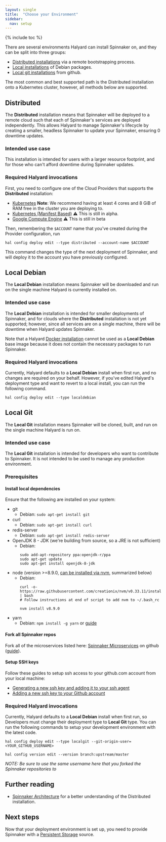```yaml
---
layout: single
title:  "Choose your Environment"
sidebar:
  nav: setup
---
```


{% include toc %}

There are several environments Halyard can install Spinnaker on, and they can be 
split into three groups:

* [Distributed installations](#distributed) via a remote bootstrapping process.
* [Local installations](#local-debian) of Debian packages.
* [Local git installations](#local-git) from github.

The most common and best supported path is the Distributed installation onto a
Kubernetes cluster, however, all methods below are supported.

## Distributed

The __Distributed__ installation means that Spinnaker will be deployed to a 
remote cloud such that each of Spinnaker's services are deployed 
independently. This allows Halyard to manage Spinnaker's lifecycle by creating 
a smaller, headless Spinnaker to update your Spinnaker, ensuring 0 downtime 
updates.

### Intended use case

This installation is intended for users with a larger resource footprint, and
for those who can't afford downtime during Spinnaker updates.

### Required Halyard invocations

First, you need to configure one of the Cloud Providers that supports the
__Distributed__ installation:

* <a href="/setup/install/providers/kubernetes" target="_blank">Kubernetes</a> **Note**: We recommend having at least 4 cores and 8 GiB of RAM free in the cluster you are deploying to.
* <a href="/setup/install/providers/kubernetes-v2" target="_blank">Kubernetes (Manifest Based)</a> :warning: This is still in alpha.
* <a href="/setup/install/providers/gce" target="_blank">Google Compute Engine</a> :warning: This is still in beta

Then, remembering the `$ACCOUNT` name that you've created during the
Provider configuration, run

```
hal config deploy edit --type distributed --account-name $ACCOUNT
```

This command changes the type of the next deployment of Spinnaker, and will
deploy it to the account you have previously configured.

<span class="begin-collapsible-section"></span>

## Local Debian

The __Local Debian__ installation means Spinnaker will be downloaded and run on the 
single machine Halyard is currently installed on.

### Intended use case

The __Local Debian__ installation is intended for smaller deployments of Spinnaker,
and for clouds where the __Distributed__ installation is not yet supported;
however, since all services are on a single machine, there will be downtime when
Halyard updates Spinnaker.

Note that a Halyard [Docker installation](https://www.spinnaker.io/setup/install/halyard/#docker) cannot be used as a __Local Debian__ base image because it does not contain the necessary packages to run Spinnaker.

### Required Halyard invocations

Currently, Halyard defaults to a __Local Debian__ install when first run,
and no changes are required on your behalf. However, if you've edited
Halyard's deployment type and want to revert to a local install, you can run
the following command.

```
hal config deploy edit --type localdebian
```

<span class="end-collapsible-section"></span>

<span class="begin-collapsible-section"></span>

## Local Git

The __Local Git__ installation means Spinnaker will be cloned, built, and run on
the single machine Halyard is run on.

### Intended use case

The __Local Git__ installation is intended for developers who want to contribute
to Spinnaker. It is not intended to be used to manage any production environment.

### Prerequisites

#### Install local dependencies

Ensure that the following are installed on your system:

* git
  * Debian: `sudo apt-get install git`
* curl
  * Debian: `sudo apt-get install curl`
* redis-server
  * Debian: `sudo apt-get install redis-server`
* OpenJDK 8 - JDK (we're building from source, so a JRE is not sufficient)
  * Debian:
      ```
      sudo add-apt-repository ppa:openjdk-r/ppa
      sudo apt-get update
      sudo apt-get install openjdk-8-jdk
      ```
* node (version >=8.9.0, [can be installed via nvm](https://github.com/creationix/nvm#install-script), summarized below)
  * Debian:
      ```
      curl -o- https://raw.githubusercontent.com/creationix/nvm/v0.33.11/install.sh | bash
      # Follow instructions at end of script to add nvm to ~/.bash_rc
      
      nvm install v8.9.0
      ```
* yarn 
  * Debian: `npm install -g yarn` or [guide](https://yarnpkg.com/lang/en/docs/install/)


#### Fork all Spinnaker repos

Fork all of the microservices listed here: [Spinnaker Microservices](https://www.spinnaker.io/reference/architecture/#spinnaker-microservices) on github ([guide](https://guides.github.com/activities/forking/#fork)).

#### Setup SSH keys

Follow these guides to setup ssh access to your github.com account from your local machine:

* [Generating a new ssh key and adding it to your ssh agent](https://help.github.com/articles/generating-a-new-ssh-key-and-adding-it-to-the-ssh-agent/)
* [Adding a new ssh key to your Github account](https://help.github.com/articles/adding-a-new-ssh-key-to-your-github-account/)

### Required Halyard invocations

Currently, Halyard defaults to a __Local Debian__ install when first run, so 
Developers must change their deployment type to __Local Git__ type. You can run 
the following commands to setup your development environment with the latest code.

```
hal config deploy edit --type localgit --git-origin-user=<YOUR_GITHUB_USERNAME>

hal config version edit --version branch:upstream/master
```

*NOTE: Be sure to use the same username here that you forked the Spinnaker repositories to*

<span class="end-collapsible-section"></span>

## Further reading

* [Spinnaker Architecture](/reference/architecture/) for a better understanding
  of the Distributed installation.

## Next steps

Now that your deployment environment is set up, you need to provide Spinnaker
with a [Persistent Storage](/setup/install/storage/) source.
